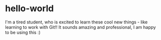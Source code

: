 # hello-world

I'm a tired student, who is excited to learn these cool new things - like learning to work with Git!! 
It sounds amazing and professional, I am happy to be using this :)

